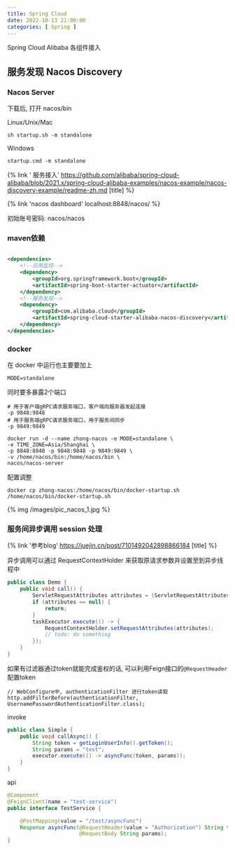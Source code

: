```yaml
---
title: Spring Cloud
date: 2022-10-13 21:00:00
categories: [ Spring ]
---
```


Spring Cloud Alibaba 各组件接入

<!-- more -->

## 服务发现 Nacos Discovery

### Nacos Server

下载后, 打开 nacos/bin

Linux/Unix/Mac

```shell
sh startup.sh -m standalone

```

Windows

```shell
startup.cmd -m standalone
```

{% link '
服务接入' https://github.com/alibaba/spring-cloud-alibaba/blob/2021.x/spring-cloud-alibaba-examples/nacos-example/nacos-discovery-example/readme-zh.md [title]
%}

{% link 'nacos dashboard' localhost:8848/nacos/ %}

初始账号密码: nacos/nacos

### maven依赖

```xml

<dependencies>
    <!--应用监控-->
    <dependency>
        <groupId>org.springframework.boot</groupId>
        <artifactId>spring-boot-starter-actuator</artifactId>
    </dependency>
    <!--服务发现-->
    <dependency>
        <groupId>com.alibaba.cloud</groupId>
        <artifactId>spring-cloud-starter-alibaba-nacos-discovery</artifactId>
    </dependency>
</dependencies>
```

### docker

在 docker 中运行也主要要加上

```shell
MODE=standalone
```

同时要多暴露2个端口

```shell
# 用于客户端gRPC请求服务端口，客户端向服务器发起连接
-p 9848:9848
# 用于服务端gRPC请求服务端口，用于服务间同步  
-p 9849:9849
```

```shell script
docker run -d --name zhong-nacos -e MODE=standalone \
-e TIME_ZONE=Asia/Shanghai \
-p 8848:8848 -p 9848:9848 -p 9849:9849 \
-v /home/nacos/bin:/home/nacos/bin \
nacos/nacos-server
```

配置调整

```shell
docker cp zhong-nacos:/home/nacos/bin/docker-startup.sh /home/nacos/bin/docker-startup.sh
```

{% img /images/pic_nacos_1.jpg %}

### 服务间异步调用 session 处理

{% link '参考blog' https://juejin.cn/post/7101492042898866184 [title] %}

异步调用可以通过 RequestContextHolder 来获取原请求参数并设置至到异步线程中

```java
public class Demo {
    public void call() {
        ServletRequestAttributes attributes = (ServletRequestAttributes) RequestContextHolder.getRequestAttributes();
        if (attributes == null) {
            return;
        }
        taskExecutor.execute(() -> {
            RequestContextHolder.setRequestAttributes(attributes);
            // todo: do something
        });
    }
}
```

如果有过滤器通过token就能完成鉴权的话, 可以利用Feign接口的`@RequestHeader`配置token

```
// WebConfigure中, authenticationFilter 进行token读取 
http.addFilterBefore(authenticationFilter, UsernamePasswordAuthenticationFilter.class);
```

invoke

```java
public class Simple {
    public void callAsync() {
        String token = getLoginUserInfo().getToken();
        String params = "test";
        executor.execute(() -> asyncFunc(token, params));
    }
}
```

api

```java
@Component
@FeignClient(name = "test-service")
public interface TestService {

    @PostMapping(value = "/test/asyncFunc")
    Response asyncFunc(@RequestHeader(value = "Authorization") String token,
                       @RequestBody String params);
}
```